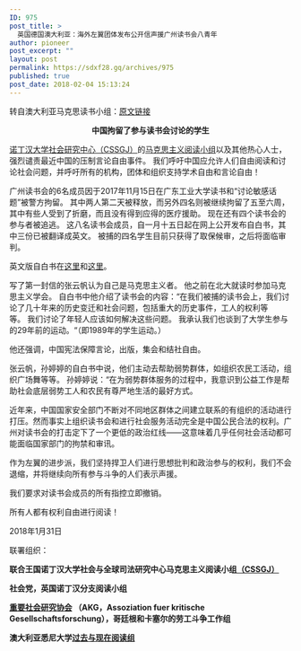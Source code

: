 ```yaml
---
ID: 975
post_title: >
  英国德国澳大利亚：海外左翼团体发布公开信声援广州读书会八青年
author: pioneer
post_excerpt: ""
layout: post
permalink: https://sdxf28.gq/archives/975
published: true
post_date: 2018-02-04 15:13:24
---
```

转自澳大利亚马克思读书小组：<a href="http://ppesydney.net/for-the-right-to-read/" target="_blank" rel="noopener">原文链接</a>
<p style="text-align: center;"><strong>中国拘留了参与读书会讨论的学生</strong></p>
<span class="notranslate"><a href="http://ppesydney.net/">诺丁汉大学社会研究中心（CSSGJ）</a>的<a href="http://nottingham.ac.uk/cssgj/">马克思主义阅读小组</a>以及其他热心人士，强烈谴责最近中国的压制言论自由事件。</span> <span class="notranslate">我们呼吁中国应允许人们自由阅读和讨论社会问题，并呼吁所有的机构，团体和组织支持学术自由和言论自由！</span>

<span class="notranslate">广州读书会的6名成员因于2017年11月15日在广东工业大学读书和“讨论敏感话题”被警方拘留。</span> <span class="notranslate">其中两人第二天被释放，而另外四名则被继续拘留了五至六周，其中有些人受到了折磨，而且没有得到应得的医疗援助。</span> <span class="notranslate">现在还有四个读书会的参与者被追逃。</span> <span class="notranslate">这八名读书会成员，自一月十五日起在网上公开发布自白书，其中三份已被翻译成英文。</span> <span class="notranslate">被捕的四名学生目前只获得了取保候审，之后将面临审判。</span>

<span class="notranslate">英文版自白书在<a href="https://translate.googleusercontent.com/translate_c?depth=1&amp;hl=en&amp;ie=UTF8&amp;prev=_t&amp;rurl=translate.google.com.hk&amp;sl=auto&amp;sp=nmt4&amp;tl=zh-CN&amp;u=http://chuangcn.org/2018/01/november-15th/&amp;usg=ALkJrhihqrs-nKLi1Tk94p-4FHIqi4qUnQ">这里</a>和<a href="https://translate.googleusercontent.com/translate_c?depth=1&amp;hl=en&amp;ie=UTF8&amp;prev=_t&amp;rurl=translate.google.com.hk&amp;sl=auto&amp;sp=nmt4&amp;tl=zh-CN&amp;u=http://chuangcn.org/2018/01/the-mastermind/&amp;usg=ALkJrhh6lHbTHaL94ePBNx2vkFTTkt1k_w">这里</a>。</span>

<span class="notranslate">写了第一封信的张云帆认为自己是马克思主义者。</span> <span class="notranslate">他之前在北大就读时参加马克思主义学会。</span> 自白书中他介绍了读书会的内容<span class="notranslate">：“在我们被捕的读书会上，我们讨论了几十年来的历史变迁和社会问题，包括重大的历史事件，工人的权利等等。</span> <span class="notranslate">我们讨论了年轻人应该如何解决这些问题。</span> <span class="notranslate">我承认我们也谈到了大学生参与的29年前的运动。“（即1989年的学生运动。）</span>

<span class="notranslate">他还强调，中国宪法保障言论，出版，集会和结社自由。</span>

<span class="notranslate">张云帆，孙婷婷的自白书中说，他们主动去帮助弱势群体，如组织农民工活动，组织广场舞等等。</span> <span class="notranslate">孙婷婷说：“在为弱势群体服务的过程中，我意识到公益工作是帮助社会底层弱势工人和农民有尊严地生活的最好方式。</span>

<span class="notranslate">近年来，中国国家安全部门不断对不同地区群体之间建立联系的有组织的活动进行打压。然而事实上组织读书会和进行社会服务活动完全是中国公民合法的权利。广州对读书会的</span><span class="notranslate">打击定下了一个更低的政治红线——这意味着几乎任何社会活动​​都可能面临国家部门的拘禁和审讯。</span>

<span class="notranslate">作为左翼的进步派，我们坚持捍卫人们进行思想批判和政治参与的权利，我们不会退缩，并将继续向所有参与斗争的人们表示声援。</span>

<span class="notranslate">我们要求对读书会成员的所有指控立即撤销。</span>

<span class="notranslate">所有人都有权利自由进行阅读！</span>

<span class="notranslate">2018年1月31日</span>

联署组织：

<span class="notranslate"><strong>联合王国诺丁汉大学社会与全球司法研究中心马克思主义阅读小组<a href="http://nottingham.ac.uk/cssgj/index.aspx">（CSSGJ）</a></strong></span>

<span class="notranslate"><strong>社会党，英国诺丁汉分支阅读小组</strong></span>

<span class="notranslate"><strong><a href="http://akg-online.org/arbeitskreise/ak-arbeitskaempfe">重要社会研究协会</a> （AKG，Assoziation fuer kritische Gesellschaftsforschung），哥廷根和卡塞尔的劳工斗争工作组</strong></span>

<span class="notranslate"><strong>澳大利亚悉尼大学<a href="http://ppesydney.net/past-present-reading-group/">过去与现在阅读组</a></strong></span>

&nbsp;